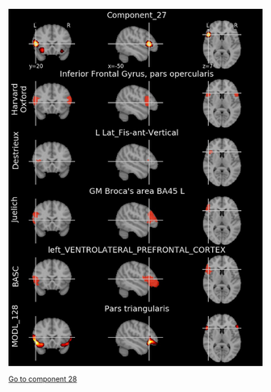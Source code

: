 ![27](preliminary/27.jpg "Component 27")

[Go to component 28](https://parietal-inria.github.io/MODL_atlas/256/28 "Component 28")
